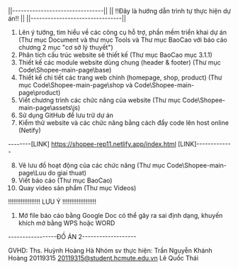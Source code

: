 ||--------------------------------||
||  !!Đây là hướng dẫn trình tự thực hiện dự án!!  ||
||--------------------------------||

1. Lên ý tưởng, tìm hiểu về các công cụ hỗ trợ, phần mềm triển khai dự án (Thư mục Document và thư mục Tools và Thư mục BaoCao với báo cáo chương 2 mục "cơ sở lý thuyết")
2. Phân tích cấu trúc website sẽ thiết kế (Thư mục BaoCao mục 3.1.1)
3. Thiết kế các module website dùng chung (header & footer) (Thư mục Code\Shopee-main-page\base)
4. Thiết kế chi tiết các trang web chính (homepage, shop, product) (Thư mục Code\Shopee-main-page\shop và Code\Shopee-main-page\product)
5. Viết chương trình các chức năng của website (Thư mục Code\Shopee-main-page\assets\js)
6. Sử dụng GitHub để lưu trữ dự án
7. Kiểm thử website và các chức năng bằng cách đẩy code lên host online (Netify)

--------[LINK] https://shopee-rep11.netlify.app/index.html [LINK]-------------

8. Vẽ lưu đồ hoạt động của các chức năng (Thư mục Code\Shopee-main-page\Luu do giai thuat)
9. Viết báo cáo (Thư mục BaoCao)
10. Quay video sản phẩm (Thư mục Videos)



!!!!!!!!!!!!!!!!!! LƯU Ý !!!!!!!!!!!!!!!!!!!
1. Mở file báo cáo bằng Google Doc có thể gây ra sai định dạng, khuyến khích mở bằng WPS hoặc WORD


-----------------ĐỒ ÁN 2-------------------

GVHD: Ths. Huỳnh Hoàng Hà
Nhóm sv thực hiện:
	Trần Nguyễn Khánh Hoàng   20119315   20119315@student.hcmute.edu.vn
	Lê Quốc Thái	





